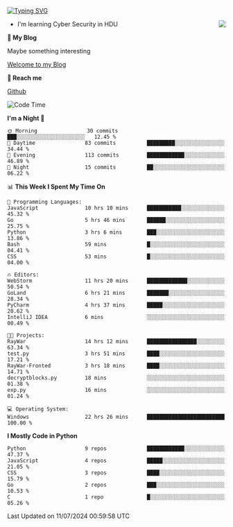 [![Typing SVG](https://readme-typing-svg.herokuapp.com?font=Fira+Code&pause=1000&random=false&width=450&height=60&lines=Hello+%F0%9F%91%8B%F0%9F%8F%BB;I'm+JBNRZ)](https://git.io/typing-svg)

<a href="#">
  <img align="right" src="https://github-readme-stats.vercel.app/api?username=JBNRZ&show_icons=true&bg_color=15,f2f7fd,E0EAFC" />
</a>

- I'm learning Cyber Security in HDU

 **🌱 My Blog**

Maybe something interesting

[Welcome to my Blog](https://jbnrz.com.cn/)

 **💬 Reach me** 

[Github](https://github.com/JBNRZ)


<!--START_SECTION:waka-->
![Code Time](http://img.shields.io/badge/Code%20Time-589%20hrs%2024%20mins-blue)

**I'm a Night 🦉** 

```text
🌞 Morning                30 commits          ███░░░░░░░░░░░░░░░░░░░░░░   12.45 % 
🌆 Daytime                83 commits          █████████░░░░░░░░░░░░░░░░   34.44 % 
🌃 Evening                113 commits         ████████████░░░░░░░░░░░░░   46.89 % 
🌙 Night                  15 commits          ██░░░░░░░░░░░░░░░░░░░░░░░   06.22 % 
```


📊 **This Week I Spent My Time On** 

```text
💬 Programming Languages: 
JavaScript               10 hrs 10 mins      ███████████░░░░░░░░░░░░░░   45.32 % 
Go                       5 hrs 46 mins       ██████░░░░░░░░░░░░░░░░░░░   25.75 % 
Python                   3 hrs 6 mins        ███░░░░░░░░░░░░░░░░░░░░░░   13.86 % 
Bash                     59 mins             █░░░░░░░░░░░░░░░░░░░░░░░░   04.41 % 
CSS                      53 mins             █░░░░░░░░░░░░░░░░░░░░░░░░   04.00 % 

🔥 Editors: 
WebStorm                 11 hrs 20 mins      █████████████░░░░░░░░░░░░   50.54 % 
GoLand                   6 hrs 21 mins       ███████░░░░░░░░░░░░░░░░░░   28.34 % 
PyCharm                  4 hrs 37 mins       █████░░░░░░░░░░░░░░░░░░░░   20.62 % 
IntelliJ IDEA            6 mins              ░░░░░░░░░░░░░░░░░░░░░░░░░   00.49 % 

🐱‍💻 Projects: 
RayWar                   14 hrs 12 mins      ████████████████░░░░░░░░░   63.34 % 
test.py                  3 hrs 51 mins       ████░░░░░░░░░░░░░░░░░░░░░   17.21 % 
RayWar-Fronted           3 hrs 18 mins       ████░░░░░░░░░░░░░░░░░░░░░   14.71 % 
decryptblocks.py         18 mins             ░░░░░░░░░░░░░░░░░░░░░░░░░   01.38 % 
exp.py                   16 mins             ░░░░░░░░░░░░░░░░░░░░░░░░░   01.24 % 

💻 Operating System: 
Windows                  22 hrs 26 mins      █████████████████████████   100.00 % 
```

**I Mostly Code in Python** 

```text
Python                   9 repos             ████████████░░░░░░░░░░░░░   47.37 % 
JavaScript               4 repos             █████░░░░░░░░░░░░░░░░░░░░   21.05 % 
CSS                      3 repos             ████░░░░░░░░░░░░░░░░░░░░░   15.79 % 
Go                       2 repos             ███░░░░░░░░░░░░░░░░░░░░░░   10.53 % 
C                        1 repo              █░░░░░░░░░░░░░░░░░░░░░░░░   05.26 % 
```




 Last Updated on 11/07/2024 00:59:58 UTC
<!--END_SECTION:waka-->
